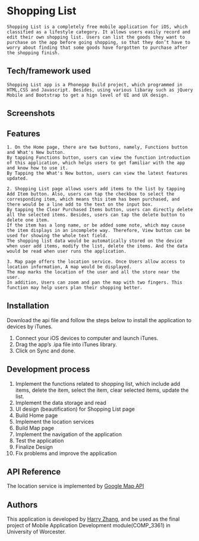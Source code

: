 # Shopping List
	Shopping List is a completely free mobile application for iOS, which classified as a lifestyle category. It allows users easily record and edit their own shopping list. Users can list the goods they want to purchase on the app before going shopping, so that they don’t have to worry about finding that some goods have forgotten to purchase after the shopping finish.

## Tech/framework used
	Shopping List app is a Phonegap Build project, which programmed in HTML,CSS and Javascript. Besides, using various libaray such as jQuery Mobile and Bootstrap to get a hign level of UI and UX design.

## Screenshots

## Features
	1. On the Home page, there are two buttons, namely, Functions button and What's New button. 
	By tapping Functions button, users can view the function introduction of this application, which helps users to get familiar with the app and know how to use it. 
	By Tapping the What's New button, users can view the latest features updated. 
	
	2. Shopping List page allows users add items to the list by tapping Add Item button. Also, users can tap the checkbox to select the corresponding item, which means this item has been purchased, and there would be a line add to the text on the input box. 
	By tapping the Clear Purchased Items button, users can directly delete all the selected items. Besides, users can tap the delete button to delete one item.  
	If the item has a long name, or be added some note, which may cause the item displays in an incomplete way. Therefore, View button can be used for showing the whole text field. 
	The shopping list data would be automatically stored on the device when user add items, modify the list, delete the items. And the data would be read when user runs the application.
	
	3. Map page offers the location service. Once Users allow access to location information, A map would be displayed. 
	The map marks the location of the user and all the store near the user. 
	In addition, Users can zoom and pan the map with two fingers. This function may help users plan their shopping better.

## Installation
Download the api file and follow the steps below to install the application to devices by iTunes.

1. Connect your iOS devices to computer and launch iTunes.
2. Drag the app’s .ipa file into iTunes library.
3. Click on Sync and done.

## Development process

1.	Implement the functions related to shopping list, which include add items, delete the item, select the item, clear selected items, update the list.
2.	Implement the data storage and read
3.	UI design (beautification) for Shopping List page
4.	Build Home page
5.	Implement the location services
6.	Build Map page
7.	Implement the navigation of the application
8.	Test the application
9.	Finalize Design
10.	Fix problems and improve the application

## API Reference
The location service is implemented by [Google Map API](https://cloud.google.com/maps-platform/)

## Authors
This application is developed by [Harry Zhang](https://en.wikipedia.org/wiki/C_Sharp_%28programming_language%29), and be used as the final project of Mobile Application Development module(COMP_3361) in University of Worcester.
